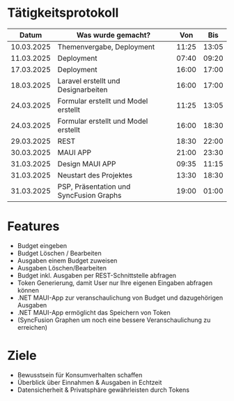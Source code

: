 # Tätigkeitsprotokoll

| Datum      | Was wurde gemacht?                      | Von   | Bis   |
|------------|-----------------------------------------|-------|-------|
| 10.03.2025 | Themenvergabe, Deployment               | 11:25 | 13:05 |
| 11.03.2025 | Deployment                              | 07:40 | 09:20 |
| 17.03.2025 | Deployment                              | 16:00 | 17:00 |
| 18.03.2025 | Laravel erstellt und Designarbeiten     | 16:00 | 17:00 |
| 24.03.2025 | Formular erstellt und Model erstellt    | 11:25 | 13:05 |
| 24.03.2025 | Formular erstellt und Model erstellt    | 16:00 | 18:30 |
| 29.03.2025 | REST                                    | 18:30 | 22:00 |
| 30.03.2025 | MAUI APP                                | 21:00 | 23:30 |
| 31.03.2025 | Design MAUI APP                         | 09:35 | 11:15 |
| 31.03.2025 | Neustart des Projektes                  | 13:30 | 18:30 |
| 31.03.2025 | PSP, Präsentation und SyncFusion Graphs | 19:00  | 01:00  |

# Features

- Budget eingeben
- Budget Löschen / Bearbeiten
- Ausgaben einem Budget zuweisen
- Ausgaben Löschen/Bearbeiten
- Budget inkl. Ausgaben per REST-Schnittstelle abfragen
- Token Generierung, damit User nur Ihre eigenen Eingaben abfragen können
- .NET MAUI-App zur veranschaulichung von Budget und dazugehörigen Ausgaben
- .NET MAUI-App ermöglicht das Speichern von Token
- (SyncFusion Graphen um noch eine bessere Veranschaulichung zu erreichen)

# Ziele

- Bewusstsein für Konsumverhalten schaffen
- Überblick über Einnahmen & Ausgaben in Echtzeit
- Datensicherheit & Privatsphäre gewährleisten durch Tokens
